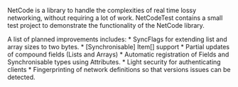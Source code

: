 NetCode is a library to handle the complexities of real time lossy networking, without requiring a lot of work.
NetCodeTest contains a small test project to demonstrate the functionality of the NetCode library.

A list of planned improvements includes:
	* SyncFlags for extending list and array sizes to two bytes.
	* [Synchronisable] Item[] support
	* Partial updates of compound fields (Lists and Arrays)
	* Automatic registration of Fields and Synchronisable types using Attributes.
	* Light security for authenticating clients
	* Fingerprinting of network definitions so that versions issues can be detected.